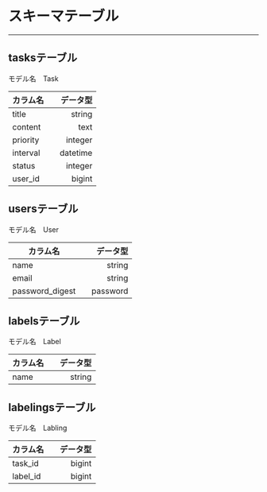 # スキーマテーブル  
___  
## tasksテーブル  
モデル名　Task

|カラム名||データ型|  
| ------------------ | :----------------------------: | -------------------------: |
|title||string|  
|content||text|  
|priority||integer|  
|interval||datetime|  
|status||integer|  
|user_id||bigint|  
  

## usersテーブル  
モデル名　User

|カラム名||データ型|  
| ------------------ | :----------------------------: | -------------------------: |
|name||string|  
|email||string|  
|password_digest||password|  
  

## labelsテーブル  
モデル名　Label

|カラム名||データ型|  
| ------------------ | :----------------------------: | -------------------------: |
|name||string|  
  

## labelingsテーブル  
モデル名　Labling

|カラム名||データ型|  
| ------------------ | :----------------------------: | -------------------------: |
|task_id||bigint|  
|label_id||bigint|  
